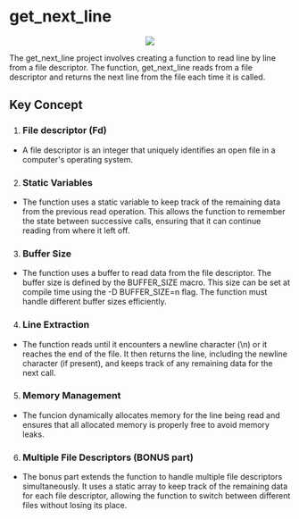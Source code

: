 # get_next_line

<p align="center">
  <img src="https://github.com/ayogun/42-project-badges/blob/main/badges/get_next_linem.png" />
</p>

The get_next_line project involves creating a function to read line by line from a file descriptor. The function, get_next_line reads from a file descriptor and returns the next line from the file each time it is called.

## Key Concept
1. ### File descriptor (Fd)
- A file descriptor is an integer that uniquely identifies an open file in a computer's operating system.

2. ### Static Variables
- The function uses a static variable to keep track of the remaining data from the previous read operation. This allows the function to remember the state between successive calls, ensuring that it can continue reading from where it left off.

3. ### Buffer Size
- The function uses a buffer to read data from the file descriptor. The buffer size is defined by the BUFFER_SIZE macro. This size can be set at compile time using the -D BUFFER_SIZE=n flag. The function must handle different buffer sizes efficiently.

4. ### Line Extraction
- The function reads until it encounters a newline character (\n) or it reaches the end of the file. It then returns the line, including the newline character (if present), and keeps track of any remaining data for the next call.

5. ### Memory Management
- The funcion dynamically allocates memory for the line being read and ensures that all allocated memory is properly free to avoid memory leaks.

6. ### Multiple File Descriptors (BONUS part)
- The bonus part extends the function to handle multiple file descriptors simultaneously. It uses a static array to keep track of the remaining data for each file descriptor, allowing the function to switch between different files without losing its place.
